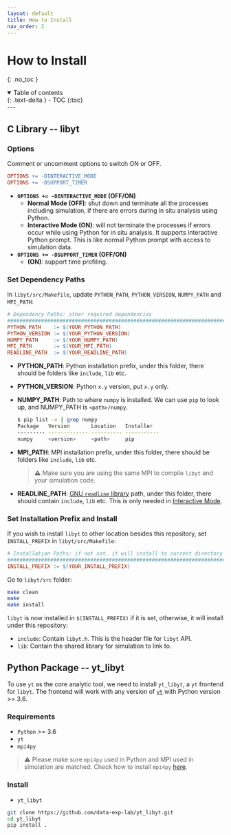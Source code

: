 ```yaml
---
layout: default
title: How to Install
nav_order: 2
---
```

# How to Install
{: .no_toc }
<details open markdown="block">
  <summary>
    Table of contents
  </summary>
  {: .text-delta }
- TOC
{:toc}
</details>
---

## C Library -- libyt
### Options
Comment or uncomment options to switch ON or OFF.
```makefile
OPTIONS += -DINTERACTIVE_MODE
OPTIONS += -DSUPPORT_TIMER
```
- **`OPTIONS += -DINTERACTIVE_MODE` (OFF/ON)**
  - **Normal Mode (OFF)**: shut down and terminate all the processes including simulation, if there are errors during in situ analysis using Python.
  - **Interactive Mode (ON)**: will not terminate the processes if errors occur while using Python for in situ analysis. It supports interactive Python prompt. This is like normal Python prompt with access to simulation data.
- **`OPTIONS += -DSUPPORT_TIMER` (OFF/ON)**
  - **(ON)**: support time profiling.

### Set Dependency Paths
In `libyt/src/Makefile`, update `PYTHON_PATH`, `PYTHON_VERSION`, `NUMPY_PATH` and `MPI_PATH`:
```makefile
# Dependency Paths: other required dependencies
#######################################################################################################
PYTHON_PATH    := $(YOUR_PYTHON_PATH)
PYTHON_VERSION := $(YOUR_PYTHON_VERSION)
NUMPY_PATH     := $(YOUR_NUMPY_PATH)
MPI_PATH       := $(YOUR_MPI_PATH)
READLINE_PATH  := $(YOUR_READLINE_PATH)
```

- **PYTHON_PATH**: Python installation prefix, under this folder, there should be folders like `include`, `lib` etc.
- **PYTHON_VERSION**: Python `x.y` version, put `x.y` only.
- **NUMPY_PATH**: Path to where `numpy` is installed. We can use `pip` to look up, and NUMPY_PATH is `<path>/numpy`.

  ```bash
  $ pip list -v | grep numpy
  Package   Version       Location   Installer
  --------- ------------- ---------- -----------
  numpy     <version>     <path>     pip
  ```
- **MPI_PATH**: MPI installation prefix, under this folder, there should be folders like `include`, `lib` etc.
  > :warning: Make sure you are using the same MPI to compile `libyt` and your simulation code.
- **READLINE_PATH**: [GNU `readline` library](https://tiswww.case.edu/php/chet/readline/rltop.html) path, under this folder, there should contain `include`, `lib` etc. This is only needed in [Interactive Mode](#options).

### Set Installation Prefix and Install
If you wish to install `libyt` to other location besides this repository, set `INSTALL_PREFIX` in `libyt/src/Makefile`:
```makefile
# Installation Paths: if not set, it will install to current directory
#######################################################################################################
INSTALL_PREFIX := $(YOUR_INSTALL_PREFIX)
```

Go to `libyt/src` folder:
```bash
make clean
make
make install
```

`libyt` is now installed in `$(INSTALL_PREFIX)` if it is set, otherwise, it will install under this repository: 
- `include`: Contain `libyt.h`. This is the header file for `libyt` API.
- `lib`: Contain the shared library for simulation to link to.

## Python Package -- yt_libyt
To use `yt` as the core analytic tool, we need to install `yt_libyt`, a `yt` frontend for `libyt`. 
The frontend will work with any version of [`yt`](https://yt-project.org/) with Python version >= 3.6.

### Requirements
- `Python` >= 3.6
- `yt`
- `mpi4py`

> :warning: Please make sure `mpi4py` used in Python and MPI used in simulation are matched. Check how to install `mpi4py` [here](https://mpi4py.readthedocs.io/en/stable/install.html#installation).

### Install
- `yt_libyt`

```bash
git clone https://github.com/data-exp-lab/yt_libyt.git
cd yt_libyt
pip install .
```
